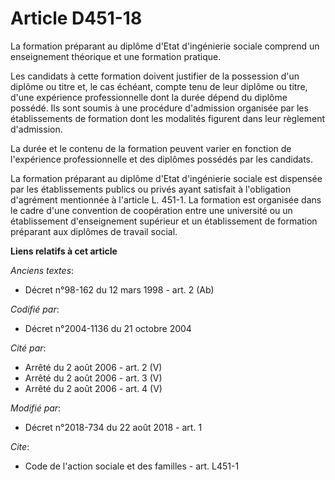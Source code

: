 # Article D451-18

La formation préparant au diplôme d'Etat d'ingénierie sociale comprend un enseignement théorique et une formation pratique.

Les candidats à cette formation doivent justifier de la possession d'un diplôme ou titre et, le cas échéant, compte tenu de
leur diplôme ou titre, d'une expérience professionnelle dont la durée dépend du diplôme possédé. Ils sont soumis à une
procédure d'admission organisée par les établissements de formation dont les modalités figurent dans leur règlement
d'admission.

La durée et le contenu de la formation peuvent varier en fonction de l'expérience professionnelle et des diplômes possédés
par les candidats.

La formation préparant au diplôme d'Etat d'ingénierie sociale est dispensée par les établissements publics ou privés ayant
satisfait à l'obligation d'agrément mentionnée à l'article L. 451-1. La formation est organisée dans le cadre d'une
convention de coopération entre une université ou un établissement d'enseignement supérieur et un établissement de formation
préparant aux diplômes de travail social.

**Liens relatifs à cet article**

_Anciens textes_:

  - Décret n°98-162 du 12 mars 1998 - art. 2 (Ab)

_Codifié par_:

  - Décret n°2004-1136 du 21 octobre 2004

_Cité par_:

  - Arrêté du 2 août 2006 - art. 2 (V)
  - Arrêté du 2 août 2006 - art. 3 (V)
  - Arrêté du 2 août 2006 - art. 4 (V)

_Modifié par_:

  - Décret n°2018-734 du 22 août 2018 - art. 1

_Cite_:

  - Code de l'action sociale et des familles - art. L451-1
